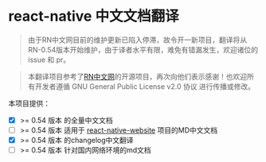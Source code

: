 # react-native 中文文档翻译

> 由于RN中文网目前的维护更新已陷入停滞，故令开一新项目，翻译将从RN-0.54版本开始维护，由于译者水平有限，难免有错漏发生，欢迎诸位的 issue 和 pr。

> 本翻译项目参考了[RN中文网](https://github.com/reactnativecn/react-native.cn)的开源项目，再次向他们表示感谢！也欢迎所有开发者遵循 GNU General Public License v2.0 协议 进行传播或修改。

本项目提供：
- [x] \>= 0.54 版本 的全量中文文档
- [ ] \>= 0.54 版本 适用于 [react-native-website](https://github.com/facebook/react-native-website) 项目的MD中文文档 
- [x] \>= 0.54 版本 的changelog中文翻译
- [ ] \>= 0.54 版本 针对国内网络环境的md文档